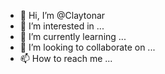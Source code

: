 - 👋 Hi, I’m @Claytonar
- 👀 I’m interested in ...
- 🌱 I’m currently learning ...
- 💞️ I’m looking to collaborate on ...
- 📫 How to reach me ...

<!---
Claytonar/Claytonar is a ✨ special ✨ repository because its `README.md` (this file) appears on your GitHub profile.
You can click the Preview link to take a look at your changes.
--->
